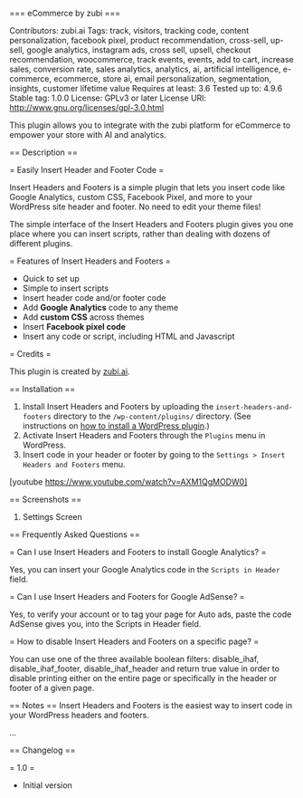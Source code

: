 === eCommerce by zubi ===

Contributors: zubi.ai
Tags: track, visitors, tracking code, content personalization, facebook pixel, product recommendation, cross-sell, up-sell, google analytics, instagram ads, cross sell, upsell, checkout recommendation, woocommerce, track events, events, add to cart, increase sales, conversion rate, sales analytics, analytics, ai, artificial intelligence, e-commerce, ecommerce, store ai, email personalization, segmentation, insights, customer lifetime value
Requires at least: 3.6
Tested up to: 4.9.6
Stable tag: 1.0.0
License: GPLv3 or later
License URI: http://www.gnu.org/licenses/gpl-3.0.html

This plugin allows you to integrate with the zubi platform for eCommerce to empower your store with AI and analytics.

== Description ==

= Easily Insert Header and Footer Code =

Insert Headers and Footers is a simple plugin that lets you insert code like Google Analytics, custom CSS, Facebook Pixel, and more to your WordPress site header and footer. No need to edit your theme files!

The simple interface of the Insert Headers and Footers plugin gives you one place where you can insert scripts, rather than dealing with dozens of different plugins.

= Features of Insert Headers and Footers =

* Quick to set up
* Simple to insert scripts
* Insert header code and/or footer code
* Add <strong>Google Analytics</strong> code to any theme
* Add <strong>custom CSS</strong> across themes
* Insert <strong>Facebook pixel code</strong>
* Insert any code or script, including HTML and Javascript

= Credits =

This plugin is created by <a href="http://zubi.ai/" rel="friend" title="zubi.ai">zubi.ai</a>.

== Installation ==

1. Install Insert Headers and Footers by uploading the `insert-headers-and-footers` directory to the `/wp-content/plugins/` directory. (See instructions on <a href="http://www.wpbeginner.com/beginners-guide/step-by-step-guide-to-install-a-wordpress-plugin-for-beginners/" rel="friend">how to install a WordPress plugin</a>.)
2. Activate Insert Headers and Footers through the `Plugins` menu in WordPress.
3. Insert code in your header or footer by going to the `Settings > Insert Headers and Footers` menu.

[youtube https://www.youtube.com/watch?v=AXM1QgMODW0]

== Screenshots ==

1. Settings Screen

== Frequently Asked Questions ==

= Can I use Insert Headers and Footers to install Google Analytics? =

Yes, you can insert your Google Analytics code in the `Scripts in Header` field.

= Can I use Insert Headers and Footers for Google AdSense? =

Yes, to verify your account or to tag your page for Auto ads, paste the code AdSense gives you, into the Scripts in Header field.

= How to disable Insert Headers and Footers on a specific page? =

You can use one of the three available boolean filters: disable_ihaf, disable_ihaf_footer, disable_ihaf_header and return true value in order to disable printing either on the entire page or specifically in the header or footer of a given page.

== Notes ==
Insert Headers and Footers is the easiest way to insert code in your WordPress headers and footers.

...


== Changelog ==

= 1.0 =
* Initial version
